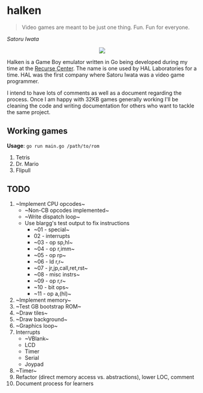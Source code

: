 # halken
>Video games are meant to be just one thing. Fun. Fun for everyone.

*Satoru Iwata*

<p align="center">
  <img src="https://my.mixtape.moe/lvsswq.gif">
</p>

Halken is a Game Boy emulator written in Go being developed during my time at the [Recurse Center](https://recurse.com).
The name is one used by HAL Laboratories for a time. HAL was the first company where Satoru Iwata was a video game programmer.

I intend to have lots of comments as well as a document regarding the process. Once I am happy with 32KB games generally working I'll be cleaning the code and writing documentation for others who want to tackle the same project.

## Working games

**Usage**: `go run main.go /path/to/rom`

1. Tetris
2. Dr. Mario
3. Flipull

## TODO

1. ~Implement CPU opcodes~
    * ~Non-CB opcodes implemented~
     * ~Write dispatch loop~
     * Use blargg's test output to fix instructions
       * ~01 - special~
       * 02 - interrupts
       * ~03 - op sp,hl~
       * ~04 - op r,imm~
       * ~05 - op rp~
       * ~06 - ld r,r~
       * ~07 - jr,jp,call,ret,rst~
       * ~08 - misc instrs~
       * ~09 - op r,r~
       * ~10 - bit ops~
       * ~11 - op a,(hl)~
2. ~Implement memory~
3. ~Test GB bootstrap ROM~
4. ~Draw tiles~
5. ~Draw background~
6. ~Graphics loop~
7. Interrupts
   * ~VBlank~
   * LCD
   * Timer
   * Serial
   * Joypad
8. ~Timer~
9. Refactor (direct memory access vs. abstractions), lower LOC, comment
10. Document process for learners
